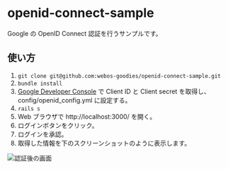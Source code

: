 openid-connect-sample
=====================

Google の OpenID Connect 認証を行うサンプルです。

使い方
-----

1. `git clone git@github.com:webos-goodies/openid-connect-sample.git`
2. `bundle install`
3. [Google Developer Console](https://console.developers.google.com/) で Client ID と Client secret を取得し、 config/openid_config.yml に設定する。
4. `rails s`
5. Web ブラウザで http://localhost:3000/ を開く。
6. ログインボタンをクリック。
7. ログインを承認。
8. 取得した情報を下のスクリーンショットのように表示します。

![認証後の画面](http://cache.webos-goodies.jp/cache/farm8.staticflickr.com/7185/13997444194_490d6760f1_o.png)